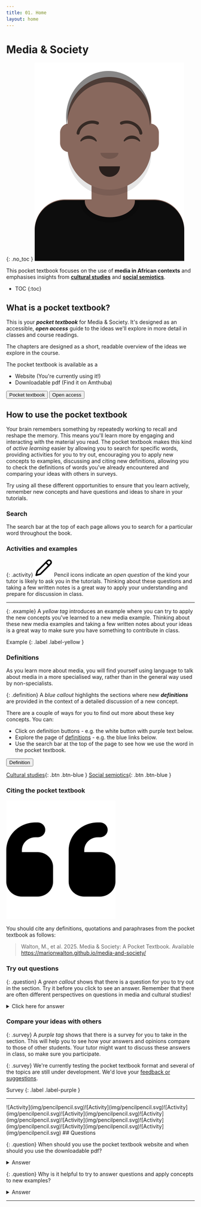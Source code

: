 ```yaml
---
title: 01. Home
layout: home
---
```

# Media & Society
{: .no_toc }
![Media student](img/cap.svg)

This pocket textbook focuses on the use of **media in African contexts** and emphasises insights from **[cultural studies](definitions.html#cultural_studies)** and **[social semiotics](definitions.html#social_semiotics)**.

- TOC
{:toc}

## What is a pocket textbook?
This is your **_pocket textbook_** for Media & Society. It's designed as an accessible, **_open access_**  guide to 
the ideas we'll explore in more detail in classes and course readings. 

The chapters are designed as a short, readable overview of the ideas we explore in the course.

The pocket textbook is available as a
- Website (You're currently using it!)
- Downloadable pdf (Find it on Amthuba)

 <button popovertarget="pocket" type="button" name="button" class="btn">Pocket textbook</button>
 <button popovertarget="open" type="button" name="button" class="btn">Open access</button>

## How to use the pocket textbook

Your brain remembers something by repeatedly working to recall and reshape the memory. This means you'll learn more by engaging and interacting with the material you read. The pocket textbook makes this kind of _active learning_ easier by allowing you to search for specific words, providing activities for you to try out, encouraging you to apply new concepts to examples, discussing and citing new definitions, allowing you to check the definitions of words you've already encountered and comparing your ideas with others in surveys.

Try using all these different opportunities to ensure that you learn actively, remember new concepts and have questions and ideas to share in your tutorials.

### Search
The search bar at the top of each page allows you to search for a particular word throughout the book.

### Activities and examples

{: .activity}
![Activity](img/pencilpencil.svg) Pencil icons indicate an _open question_ of the kind your tutor is likely to ask you in the tutorials.
Thinking about these questions and taking a few written notes is a great way to apply your understanding and prepare for discussion in class.

<hr>

{: .example}
A _yellow tag_ introduces an example where you can try to apply the new concepts you've learned to a new media example. Thinking about these new media examples and taking a few written notes about your ideas is a great way to make sure you have something to contribute in class.

Example
{: .label .label-yellow }

### Definitions

As you learn more about media, you will find yourself using language to talk about media in a more specialised way, 
rather than in the general way used by non-specialists. 

{: .definition}
 A _blue callout_ highlights the sections where new **_definitions_** are provided in the context of a detailed discussion of a new concept. 

There are a couple of ways for you to find out more about these key concepts. You can:

- Click on definition buttons - e.g. the white button with purple text below.
- Explore the page of [definitions](definitions.html) - e.g. the blue links below.
- Use the search bar at the top of the page to see how we use the word in the pocket textbook.

<button popovertarget="definition" type="button" name="button" class="btn">Definition</button>

[Cultural studies](definitions.html#cultural-studies){: .btn .btn-blue }
[Social semiotics](definitions.html#social-semiotics){: .btn .btn-blue }

### Citing the pocket textbook

![Activity](img/quote-left.svg)

You should cite any definitions, quotations and paraphrases from the pocket textbook as follows:

>Walton, M., et al. 2025. Media & Society: A Pocket Textbook. Available https://marionwalton.github.io/media-and-society/


### Try out questions

{: .question}
A _green callout_ shows that there is a question for you to try out in the section. Try it before you click to see an answer. Remember that there are often different perspectives on questions in media and cultural studies!

<details markdown="block">
<summary>Click here for answer</summary>
You'll see one possible answer!
</details>

### Compare your ideas with others

{: .survey}
A _purple tag_ shows that there is a survey for you to take in the section. This will help you to see how your answers and opinions compare to those of other students. Your tutor might want to discuss these answers in class, so make sure you participate.

{: .survey}
We're currently testing the pocket textbook format and several of the topics are still under development. 
We'd love your [feedback or suggestions](https://forms.office.com/Pages/ResponsePage.aspx?id=NUNFkk5Wz0ywsCREW4wD9x3s_0Z6PpBKt8EXUBVHZFtUQjQyUjA3T0JWNlZPRElOVFpGRFFBVFFIOS4u).

Survey
{: .label .label-purple }

<hr>
![Activity](img/pencilpencil.svg)![Activity](img/pencilpencil.svg)![Activity](img/pencilpencil.svg)![Activity](img/pencilpencil.svg)![Activity](img/pencilpencil.svg)![Activity](img/pencilpencil.svg)![Activity](img/pencilpencil.svg)![Activity](img/pencilpencil.svg)![Activity](img/pencilpencil.svg)
## Questions

{: .question}
When should you use the pocket textbook website and when should you use the downloadable pdf?

<details markdown="block">
<summary>Answer</summary>

 Use the website when you are:
- [x] Viewing video and animations.
- [x] Listening to podcasts.
- [x] Searching for keywords.
- [x] Using interactive exercises (like this one).

 Download the pdf to use it:
- [x] When you won't have wifi access. 
- [x] If you want to avoid using mobile data.
- [x] For focused, uninterrupted reading.
- [x] For printing and physical note-taking.

</details>

{: .question}
Why is it helpful to try to answer questions and apply concepts to new examples?

<details markdown="block">
<summary>Answer</summary>

Learning is an **_active process_**, and by interacting with learning material you will:
- [x] Find it easier to remember new ideas.
- [x] Have interesting things to say in class discussions.
- [x] Be able to check your understanding.
- [x] Find it easier to concentrate while you complete your readings.

</details>

<hr>
<div popover id="pocket">
  <h2>What is a pocket textbook?</h2>
  <hr>
  <p>Your pocket textbook takes the form of a website that you can use on your phone or download as a pdf.</p>
  <p>We suggest you use the website version when you want to view videos or animations or listen to audio.</p>
 <p>
<button popovertarget="pocket" popovertargetaction="hide" type="button" name="button" class="btn">Close</button>
</p>
</div>

<div popover id="open">
<h2>What is "open access"?</h2>
  <hr>
<p>Open access means anyone should be able to access a resource. </p>  
<p>There are no financial, legal or technical barriers to accessing this textbook. </p>
<p>This book has a ** Creative Commons Attribution-ShareAlike 4.0 (BY-SA)** license.</p>
<p>That means the authors should be acknowledged. </p>
<p>Any derivative works should also have the license.</p>

<img src="https://mirrors.creativecommons.org/presskit/icons/cc.svg" style="max-width: 1em;max-height:1em;margin-left: .2em;"><img src="https://mirrors.creativecommons.org/presskit/icons/by.svg" style="max-width: 1em;max-height:1em;margin-left: .2em;"><img src="https://mirrors.creativecommons.org/presskit/icons/sa.svg" style="max-width: 1em;max-height:1em;margin-left: .2em;">

<button popovertarget="open" popovertargetaction="hide" type="button" name="button" class="btn">Close</button>
</div>

<div popover id="definition">
  <h2>Definitions</h2>
  <hr>
  <p>Academic terms have specific meanings in particular fields of study.</p>
    <p>This means you can't use a regular dictionary to find out what they mean.</p>
    <p>Instead, consult your readings.</p>
    <p>Using the definitions in your pocket textbook is a good start.</p>
    <p>Also look for definitions in readings by important scholars in the field.</p>
    <p>Make sure you always cite the **actual source you used**.</p>
    <p>
<button popovertarget="definition" popovertargetaction="hide" type="button" name="button" class="btn">Close</button>
</p>
</div>

